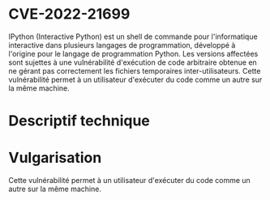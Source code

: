 # CVE-2022-21699
IPython (Interactive Python) est un shell de commande pour l'informatique interactive dans plusieurs langages de programmation, développé à l'origine pour le langage de programmation Python. Les versions affectées sont sujettes à une vulnérabilité d'exécution de code arbitraire obtenue en ne gérant pas correctement les fichiers temporaires inter-utilisateurs. Cette vulnérabilité permet à un utilisateur d'exécuter du code comme un autre sur la même machine.
# Descriptif technique

# Vulgarisation 
Cette vulnérabilité permet à un utilisateur d'exécuter du code comme un autre sur la même machine.